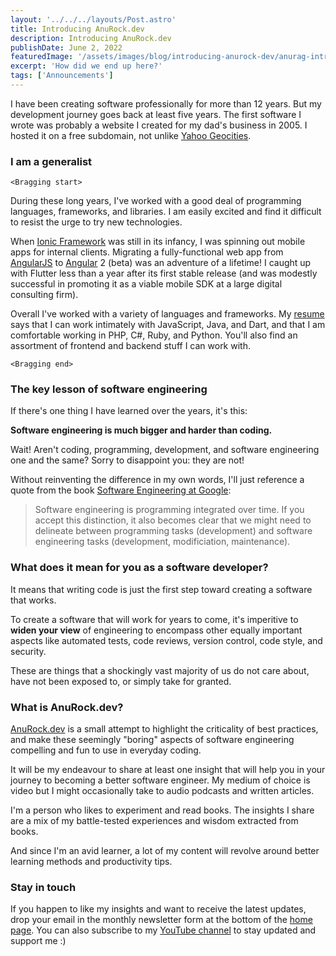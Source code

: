 ```yaml
---
layout: '../../../layouts/Post.astro'
title: Introducing AnuRock.dev
description: Introducing AnuRock.dev
publishDate: June 2, 2022
featuredImage: '/assets/images/blog/introducing-anurock-dev/anurag-introducing-anurock-dev.jpg'
excerpt: 'How did we end up here?'
tags: ['Announcements']
---
```


I have been creating software professionally for more than 12 years. But my development journey goes back at least five years. The first software I wrote was probably a website I created for my dad's business in 2005. I hosted it on a free subdomain, not unlike [Yahoo Geocities](https://en.wikipedia.org/wiki/Yahoo!_GeoCities).

### I am a generalist

`<Bragging start>`

During these long years, I've worked with a good deal of programming languages, frameworks, and libraries. I am easily excited and find it difficult to resist the urge to try new technologies.

When [Ionic Framework](https://ionicframework.com/) was still in its infancy, I was spinning out mobile apps for internal clients. Migrating a fully-functional web app from [AngularJS](https://angularjs.org/) to [Angular](https://angular.io/) 2 (beta) was an adventure of a lifetime! I caught up with Flutter less than a year after its first stable release (and was modestly successful in promoting it as a viable mobile SDK at a large digital consulting firm).

Overall I've worked with a variety of languages and frameworks. My [resume](https://docs.google.com/document/d/1T6sn8dRbfAA1NP74vGRi77tHyNR4mI1lGe-Ffv7elDQ/edit?usp=sharing) says that I can work intimately with JavaScript, Java, and Dart, and that I am comfortable working in PHP, C#, Ruby, and Python. You'll also find an assortment of frontend and backend stuff I can work with.

`<Bragging end>`

### The key lesson of software engineering

If there's one thing I have learned over the years, it's this:

**Software engineering is much bigger and harder than coding.**

Wait! Aren't coding, programming, development, and software engineering one and the same? Sorry to disappoint you: they are not!

Without reinventing the difference in my own words, I'll just reference a quote from the book [Software Engineering at Google](https://www.goodreads.com/en/book/show/48816586-software-engineering-at-google):

> Software engineering is programming integrated over time. If you accept this distinction, it also becomes clear that we might need to delineate between programming tasks (development) and software engineering tasks (development, modificiation, maintenance).

### What does it mean for you as a software developer?

It means that writing code is just the first step toward creating a software that works.

To create a software that will work for years to come, it's imperitive to **widen your view** of engineering to encompass other equally important aspects like automated tests, code reviews, version control, code style, and security.

These are things that a shockingly vast majority of us do not care about, have not been exposed to, or simply take for granted.

### What is AnuRock.dev?

[AnuRock.dev](https://anurock.dev) is a small attempt to highlight the criticality of best practices, and make these seemingly "boring" aspects of software engineering compelling and fun to use in everyday coding.

It will be my endeavour to share at least one insight that will help you in your journey to becoming a better software engineer. My medium of choice is video but I might occasionally take to audio podcasts and written articles.

I'm a person who likes to experiment and read books. The insights I share are a mix of my battle-tested experiences and wisdom extracted from books.

And since I'm an avid learner, a lot of my content will revolve around better learning methods and productivity tips.

### Stay in touch

If you happen to like my insights and want to receive the latest updates, drop your email in the monthly newsletter form at the bottom of the [home page](/). You can also subscribe to my [YouTube channel](https://www.youtube.com/channel/UCxwOnEuz5kF6xR4Q9guxdMw) to stay updated and support me :)
